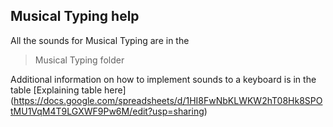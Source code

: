 ## Musical Typing help

All the sounds for Musical Typing are in the 
> Musical Typing 
folder

Additional information on how to implement sounds to a keyboard is in the table
[Explaining table here] (https://docs.google.com/spreadsheets/d/1HI8FwNbKLWKW2hT08Hk8SPOtMU1VqM4T9LGXWF9Pw6M/edit?usp=sharing)
